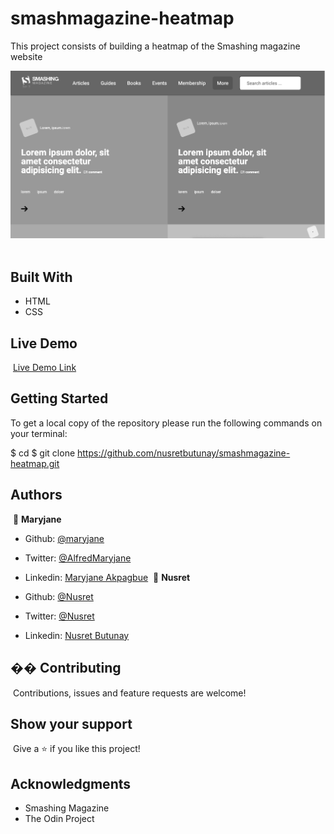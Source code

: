 # smashmagazine-heatmap

This project consists of building a heatmap of the Smashing magazine website

![screenshot](/img/heatmap.png)
​​

## Built With

- HTML
- CSS
  ​

## Live Demo

​
[Live Demo Link](https://rawcdn.githack.com/nusretbutunay/smashmagazine-heatmap/f16e12ca509dc3ba657d24f2bb240ec4bf3a08a0/index.html)
​

## Getting Started

To get a local copy of the repository please run the following commands on your terminal:

$ cd <folder>
$ git clone https://github.com/nusretbutunay/smashmagazine-heatmap.git
​

## Authors

​
👤 **Maryjane**
​

- Github: [@maryjane](https://github.com/maryjanee)

- Twitter: [@AlfredMaryjane](https://twitter.com/AlfredMaryjane)

- Linkedin: [Maryjane Akpagbue](https://www.linkedin.com/in/maryjane-akpagbue-1500b7173/)
  ​
  👤 **Nusret**
  ​
- Github: [@Nusret](https://github.com/nusretbutunay)

- Twitter: [@Nusret](https://twitter.com/nusretbutunay)

- Linkedin: [Nusret Butunay](https://www.linkedin.com/in/nusretbutunay)

## �� Contributing

​
Contributions, issues and feature requests are welcome!
​

## Show your support

​
Give a ⭐️ if you like this project!
​

## Acknowledgments

- Smashing Magazine
- The Odin Project
